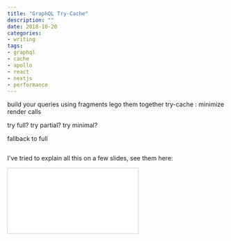 ```yaml
---
title: "GraphQL Try-Cache"
description: ""
date: 2018-10-20
categories:
- writing
tags:
- graphql
- cache
- apollo
- react
- nextjs
- performance
---
```


build your queries using fragments
lego them together
try-cache : minimize render calls

try full?
try partial?
try minimal?

fallback to full


```jsx

```


I've tried to explain all this on a few slides, see them here:

<div class="slideshare full">
<iframe src="//www.slideshare.net/slideshow/embed_code/key/Lrf0vMRGlnPb9u" frameborder="0" marginwidth="0" marginheight="0" scrolling="no" style="border:1px solid #CCC; border-width:1px; margin-bottom:5px; max-width: 100%;" allowfullscreen> </iframe>
</div>
